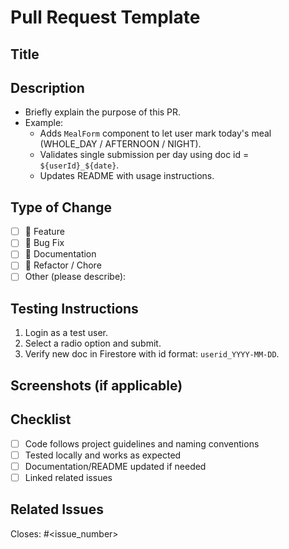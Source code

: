 
# Pull Request Template

## Title
<!-- Example: feat: add meal form component -->

## Description
- Briefly explain the purpose of this PR.  
- Example:  
  - Adds `MealForm` component to let user mark today's meal (WHOLE_DAY / AFTERNOON / NIGHT).  
  - Validates single submission per day using doc id = `${userId}_${date}`.  
  - Updates README with usage instructions.

## Type of Change
- [ ] 🚀 Feature
- [ ] 🐞 Bug Fix
- [ ] 📖 Documentation
- [ ] 🔧 Refactor / Chore
- [ ] Other (please describe):

## Testing Instructions
1. Login as a test user.  
2. Select a radio option and submit.  
3. Verify new doc in Firestore with id format: `userid_YYYY-MM-DD`.

## Screenshots (if applicable)
<!-- Add screenshots/gifs to help reviewers understand the change -->

## Checklist
- [ ] Code follows project guidelines and naming conventions  
- [ ] Tested locally and works as expected  
- [ ] Documentation/README updated if needed  
- [ ] Linked related issues  

## Related Issues
Closes: #<issue_number>
